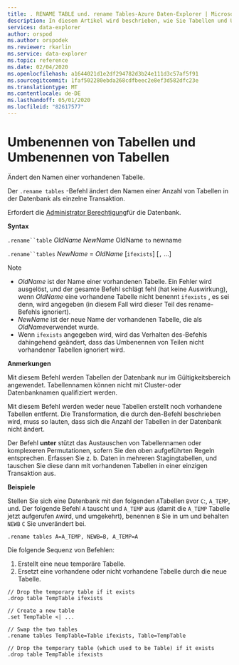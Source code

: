 ```yaml
---
title: . RENAME TABLE und. rename Tables-Azure Daten-Explorer | Microsoft-Dokumentation
description: In diesem Artikel wird beschrieben, wie Sie Tabellen und Umbenennungs Tabellen in Azure Daten-Explorer umbenennen.
services: data-explorer
author: orspod
ms.author: orspodek
ms.reviewer: rkarlin
ms.service: data-explorer
ms.topic: reference
ms.date: 02/04/2020
ms.openlocfilehash: a1644021d1e2df294782d3b24e111d3c57af5f91
ms.sourcegitcommit: 1faf502280ebda268cdfbeec2e8ef3d582dfc23e
ms.translationtype: MT
ms.contentlocale: de-DE
ms.lasthandoff: 05/01/2020
ms.locfileid: "82617577"
---
```

# <a name="rename-table-and-rename-tables"></a>Umbenennen von Tabellen und Umbenennen von Tabellen

Ändert den Namen einer vorhandenen Tabelle.

Der `.rename tables` -Befehl ändert den Namen einer Anzahl von Tabellen in der Datenbank als einzelne Transaktion.

Erfordert die [Administrator Berechtigung](../management/access-control/role-based-authorization.md)für die Datenbank.

**Syntax**

`.rename``table` *OldName* *NewName* OldName `to` newname

`.rename``tables` *NewName* = *OldName* [`ifexists`] [`,` ...]

> [!NOTE]
> * *OldName* ist der Name einer vorhandenen Tabelle. Ein Fehler wird ausgelöst, und der gesamte Befehl schlägt fehl (hat keine Auswirkung), wenn *OldName* eine vorhandene Tabelle nicht benennt `ifexists` , es sei denn, wird angegeben (in diesem Fall wird dieser Teil des rename-Befehls ignoriert).
> * *NewName* ist der neue Name der vorhandenen Tabelle, die als *OldName*verwendet wurde.
> * Wenn `ifexists` angegeben wird, wird das Verhalten des-Befehls dahingehend geändert, dass das Umbenennen von Teilen nicht vorhandener Tabellen ignoriert wird.

**Anmerkungen**

Mit diesem Befehl werden Tabellen der Datenbank nur im Gültigkeitsbereich angewendet.
Tabellennamen können nicht mit Cluster-oder Datenbanknamen qualifiziert werden.

Mit diesem Befehl werden weder neue Tabellen erstellt noch vorhandene Tabellen entfernt.
Die Transformation, die durch den-Befehl beschrieben wird, muss so lauten, dass sich die Anzahl der Tabellen in der Datenbank nicht ändert.

Der Befehl **unter** stützt das Austauschen von Tabellennamen oder komplexeren Permutationen, sofern Sie den oben aufgeführten Regeln entsprechen. Erfassen Sie z. b. Daten in mehreren Stagingtabellen, und tauschen Sie diese dann mit vorhandenen Tabellen in einer einzigen Transaktion aus.

**Beispiele**

Stellen Sie sich eine Datenbank mit den folgenden `A`Tabellen `B`vor `C`:, `A_TEMP`, und.
Der folgende Befehl `A` tauscht und `A_TEMP` aus (damit die `A_TEMP` Tabelle jetzt aufgerufen `A`wird, und umgekehrt), benennen `B` Sie in um und behalten `NEWB` `C` Sie unverändert bei. 

```kusto
.rename tables A=A_TEMP, NEWB=B, A_TEMP=A
``` 

Die folgende Sequenz von Befehlen:
1. Erstellt eine neue temporäre Tabelle.
1. Ersetzt eine vorhandene oder nicht vorhandene Tabelle durch die neue Tabelle.

```kusto
// Drop the temporary table if it exists
.drop table TempTable ifexists

// Create a new table
.set TempTable <| ...

// Swap the two tables
.rename tables TempTable=Table ifexists, Table=TempTable

// Drop the temporary table (which used to be Table) if it exists
.drop table TempTable ifexists
```
